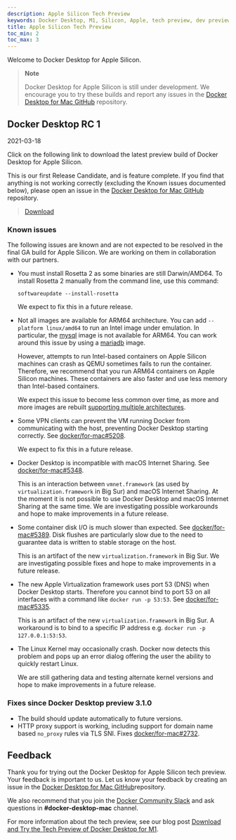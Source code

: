 ```yaml
---
description: Apple Silicon Tech Preview
keywords: Docker Desktop, M1, Silicon, Apple, tech preview, dev preview
title: Apple Silicon Tech Preview
toc_min: 2
toc_max: 3
---
```


Welcome to Docker Desktop for Apple Silicon.

> **Note**
>
> Docker Desktop for Apple Silicon is still under development. We encourage you to try these builds and report any issues in the [Docker Desktop for Mac GitHub](https://github.com/docker/for-mac) repository.

## Docker Desktop RC 1

2021-03-18

Click on the following link to download the latest preview build of Docker Desktop for Apple Silicon.

This is our first Release Candidate, and is feature complete. If you find that anything is not working correctly (excluding the Known issues documented below), please open an issue in the [Docker Desktop for Mac GitHub](https://github.com/docker/for-mac/issues) repository.

> [Download](https://desktop.docker.com/mac/stable/arm64/62015/Docker.dmg)

### Known issues

The following issues are known and are not expected to be resolved in the final GA build for Apple Silicon. We are working on them in collaboration with our partners.

- You must install Rosetta 2 as some binaries are still Darwin/AMD64. To install Rosetta 2 manually from the command line, use this command:

    ```
    softwareupdate --install-rosetta
    ```
    We expect to fix this in a future release.

- Not all images are available for ARM64 architecture. You can add `--platform linux/amd64` to run an Intel image under emulation. In particular, the [mysql](https://hub.docker.com/_/mysql?tab=tags&page=1&ordering=last_updated) image is not available for ARM64. You can work around this issue by using a [mariadb](https://hub.docker.com/_/mariadb?tab=tags&page=1&ordering=last_updated) image.

   However, attempts to run Intel-based containers on Apple Silicon machines can crash as QEMU sometimes fails to run the container. Therefore, we recommend that you run ARM64 containers on Apple Silicon machines. These containers are also faster and use less memory than Intel-based containers.

   We expect this issue to become less common over time, as more and more images are rebuilt [supporting multiple architectures](https://www.docker.com/blog/multi-arch-build-and-images-the-simple-way/).

- Some VPN clients can prevent the VM running Docker from communicating with the host, preventing Docker Desktop starting correctly. See [docker/for-mac#5208](https://github.com/docker/for-mac/issues/5208).

   We expect to fix this in a future release.

- Docker Desktop is incompatible with macOS Internet Sharing. See [docker/for-mac#5348](https://github.com/docker/for-mac/issues/5348).

   This is an interaction between `vmnet.framework` (as used by `virtualization.framework` in Big Sur) and macOS Internet Sharing. At the moment it is not possible to use Docker Desktop and macOS Internet Sharing at the same time. We are investigating possible workarounds and hope to make improvements in a future release.

- Some container disk I/O is much slower than expected. See [docker/for-mac#5389](https://github.com/docker/for-mac/issues/5389). Disk flushes are particularly slow due to the need to guarantee data is written to stable storage on the host.

   This is an artifact of the new `virtualization.framework` in Big Sur. We are investigating possible fixes and hope to make improvements in a future release.

- The new Apple Virtualization framework uses port 53 (DNS) when Docker Desktop starts. Therefore you cannot bind to port 53 on all interfaces with a command like `docker run -p 53:53`. See [docker/for-mac#5335](https://github.com/docker/for-mac/issues/5335).

   This is an artifact of the new `virtualization.framework` in Big Sur. A workaround is to bind to a specific IP address e.g. `docker run -p 127.0.0.1:53:53`.

- The Linux Kernel may occasionally crash. Docker now detects this problem and pops up an error dialog offering the user the ability to quickly restart Linux.

   We are still gathering data and testing alternate kernel versions and hope to make improvements in a future release.

### Fixes since Docker Desktop preview 3.1.0

- The build should update automatically to future versions.
- HTTP proxy support is working, including support for domain name based `no_proxy` rules via TLS SNI. Fixes [docker/for-mac#2732](https://github.com/docker/for-mac/issues/2732).

## Feedback

Thank you for trying out the Docker Desktop for Apple Silicon tech preview. Your feedback is important to us. Let us know your feedback by creating an issue in the [Docker Desktop for Mac GitHub](https://github.com/docker/for-mac/issues)repository.

We also recommend that you join the [Docker Community Slack](https://www.docker.com/docker-community) and ask questions in **#docker-desktop-mac** channel.

For more information about the tech preview, see our blog post [Download and Try the Tech Preview of Docker Desktop for M1](https://www.docker.com/blog/download-and-try-the-tech-preview-of-docker-desktop-for-m1/).